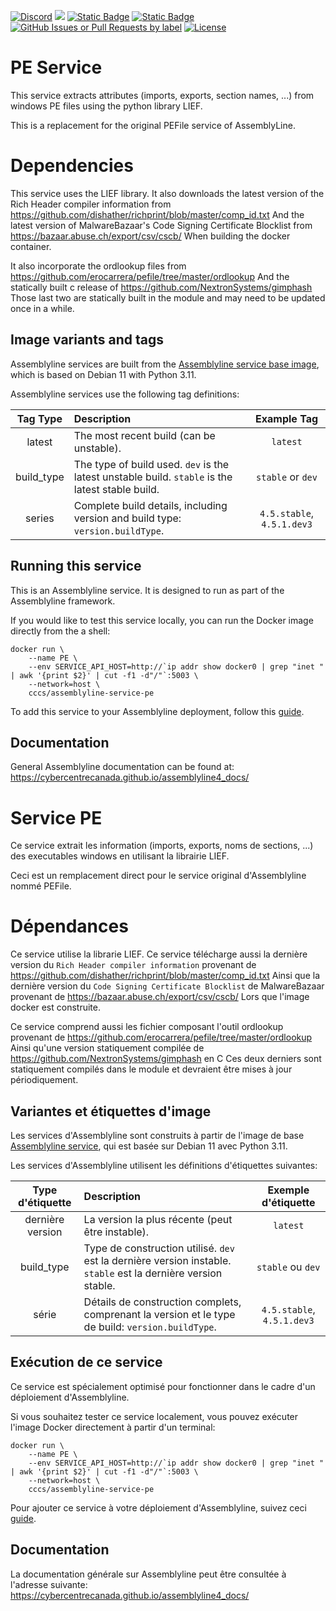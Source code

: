 [![Discord](https://img.shields.io/badge/chat-on%20discord-7289da.svg?sanitize=true)](https://discord.gg/GUAy9wErNu)
[![](https://img.shields.io/discord/908084610158714900)](https://discord.gg/GUAy9wErNu)
[![Static Badge](https://img.shields.io/badge/github-assemblyline-blue?logo=github)](https://github.com/CybercentreCanada/assemblyline)
[![Static Badge](https://img.shields.io/badge/github-assemblyline\_service\_pe-blue?logo=github)](https://github.com/CybercentreCanada/assemblyline-service-pe)
[![GitHub Issues or Pull Requests by label](https://img.shields.io/github/issues/CybercentreCanada/assemblyline/service-pe)](https://github.com/CybercentreCanada/assemblyline/issues?q=is:issue+is:open+label:service-pe)
[![License](https://img.shields.io/github/license/CybercentreCanada/assemblyline-service-pe)](./LICENSE)
# PE Service

This service extracts attributes (imports, exports, section names, ...) from windows PE files using the python library LIEF.

This is a replacement for the original PEFile service of AssemblyLine.

# Dependencies
This service uses the LIEF library.
It also downloads the latest version of the Rich Header compiler information from https://github.com/dishather/richprint/blob/master/comp_id.txt
And the latest version of MalwareBazaar's Code Signing Certificate Blocklist from https://bazaar.abuse.ch/export/csv/cscb/
When building the docker container.

It also incorporate the ordlookup files from https://github.com/erocarrera/pefile/tree/master/ordlookup
And the statically built c release of https://github.com/NextronSystems/gimphash
Those last two are statically built in the module and may need to be updated once in a while.

## Image variants and tags

Assemblyline services are built from the [Assemblyline service base image](https://hub.docker.com/r/cccs/assemblyline-v4-service-base),
which is based on Debian 11 with Python 3.11.

Assemblyline services use the following tag definitions:

| **Tag Type** | **Description**                                                                                  |      **Example Tag**       |
| :----------: | :----------------------------------------------------------------------------------------------- | :------------------------: |
|    latest    | The most recent build (can be unstable).                                                         |          `latest`          |
|  build_type  | The type of build used. `dev` is the latest unstable build. `stable` is the latest stable build. |     `stable` or `dev`      |
|    series    | Complete build details, including version and build type: `version.buildType`.                   | `4.5.stable`, `4.5.1.dev3` |

## Running this service

This is an Assemblyline service. It is designed to run as part of the Assemblyline framework.

If you would like to test this service locally, you can run the Docker image directly from the a shell:

    docker run \
        --name PE \
        --env SERVICE_API_HOST=http://`ip addr show docker0 | grep "inet " | awk '{print $2}' | cut -f1 -d"/"`:5003 \
        --network=host \
        cccs/assemblyline-service-pe

To add this service to your Assemblyline deployment, follow this
[guide](https://cybercentrecanada.github.io/assemblyline4_docs/developer_manual/services/run_your_service/#add-the-container-to-your-deployment).

## Documentation

General Assemblyline documentation can be found at: https://cybercentrecanada.github.io/assemblyline4_docs/

# Service PE

Ce service extrait les information (imports, exports, noms de sections, ...) des executables windows en utilisant la librairie LIEF.

Ceci est un remplacement direct pour le service original d'Assemblyline nommé PEFile.

# Dépendances
Ce service utilise la librarie LIEF.
Ce service télécharge aussi la dernière version du `Rich Header compiler information` provenant de https://github.com/dishather/richprint/blob/master/comp_id.txt
Ainsi que la dernière version du `Code Signing Certificate Blocklist` de MalwareBazaar provenant de https://bazaar.abuse.ch/export/csv/cscb/
Lors que l'image docker est construite.

Ce service comprend aussi les fichier composant l'outil ordlookup provenant de https://github.com/erocarrera/pefile/tree/master/ordlookup
Ainsi qu'une version statiquement compilée de https://github.com/NextronSystems/gimphash en C
Ces deux derniers sont statiquement compilés dans le module et devraient être mises à jour périodiquement.

## Variantes et étiquettes d'image

Les services d'Assemblyline sont construits à partir de l'image de base [Assemblyline service](https://hub.docker.com/r/cccs/assemblyline-v4-service-base),
qui est basée sur Debian 11 avec Python 3.11.

Les services d'Assemblyline utilisent les définitions d'étiquettes suivantes:

| **Type d'étiquette** | **Description**                                                                                                |  **Exemple d'étiquette**   |
| :------------------: | :------------------------------------------------------------------------------------------------------------- | :------------------------: |
|   dernière version   | La version la plus récente (peut être instable).                                                               |          `latest`          |
|      build_type      | Type de construction utilisé. `dev` est la dernière version instable. `stable` est la dernière version stable. |     `stable` ou `dev`      |
|        série         | Détails de construction complets, comprenant la version et le type de build: `version.buildType`.              | `4.5.stable`, `4.5.1.dev3` |

## Exécution de ce service

Ce service est spécialement optimisé pour fonctionner dans le cadre d'un déploiement d'Assemblyline.

Si vous souhaitez tester ce service localement, vous pouvez exécuter l'image Docker directement à partir d'un terminal:

    docker run \
        --name PE \
        --env SERVICE_API_HOST=http://`ip addr show docker0 | grep "inet " | awk '{print $2}' | cut -f1 -d"/"`:5003 \
        --network=host \
        cccs/assemblyline-service-pe

Pour ajouter ce service à votre déploiement d'Assemblyline, suivez ceci
[guide](https://cybercentrecanada.github.io/assemblyline4_docs/fr/developer_manual/services/run_your_service/#add-the-container-to-your-deployment).

## Documentation

La documentation générale sur Assemblyline peut être consultée à l'adresse suivante: https://cybercentrecanada.github.io/assemblyline4_docs/
